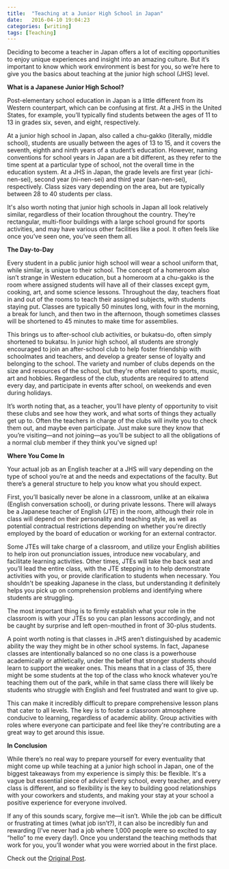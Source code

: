 ```yaml
---
title:  "Teaching at a Junior High School in Japan"
date:   2016-04-10 19:04:23
categories: [writing]
tags: [Teaching]
---
```


Deciding to become a teacher in Japan offers a lot of exciting opportunities to enjoy unique experiences and insight into an amazing culture. But it’s important to know which work environment is best for you, so we’re here to give you the basics about teaching at the junior high school (JHS) level.

<strong>What is a Japanese Junior High School?</strong>

Post-elementary school education in Japan is a little different from its Western counterpart, which can be confusing at first. At a JHS in the United States, for example, you’ll typically find students between the ages of 11 to 13 in grades six, seven, and eight, respectively.

At a junior high school in Japan, also called a chu-gakko (literally, middle school), students are usually between the ages of 13 to 15, and it covers the seventh, eighth and ninth years of a student’s education. However, naming conventions for school years in Japan are a bit different, as they refer to the time spent at a particular type of school, not the overall time in the education system. At a JHS in Japan, the grade levels are first year (ichi-nen-sei), second year (ni-nen-sei) and third year (san-nen-sei), respectively. Class sizes vary depending on the area, but are typically between 28 to 40 students per class.

It's also worth noting that junior high schools in Japan all look relatively similar, regardless of their location throughout the country. They’re rectangular, multi-floor buildings with a large school ground for sports activities, and may have various other facilities like a pool. It often feels like once you’ve seen one, you’ve seen them all.

<strong>The Day-to-Day</strong>

Every student in a public junior high school will wear a school uniform that, while similar, is unique to their school. The concept of a homeroom also isn’t strange in Western education, but a homeroom at a chu-gakko is the room where assigned students will have all of their classes except gym, cooking, art, and some science lessons. Throughout the day, teachers float in and out of the rooms to teach their assigned subjects, with students staying put. Classes are typically 50 minutes long, with four in the morning, a break for lunch, and then two in the afternoon, though sometimes classes will be shortened to 45 minutes to make time for assemblies.

This brings us to after-school club activities, or bukatsu-do, often simply shortened to bukatsu. In junior high school, all students are strongly encouraged to join an after-school club to help foster friendship with schoolmates and teachers, and develop a greater sense of loyalty and belonging to the school. The variety and number of clubs depends on the size and resources of the school, but they're often related to sports, music, art and hobbies. Regardless of the club, students are required to attend every day, and participate in events after school, on weekends and even during holidays.

It’s worth noting that, as a teacher, you’ll have plenty of opportunity to visit these clubs and see how they work, and what sorts of things they actually get up to. Often the teachers in charge of the clubs will invite you to check them out, and maybe even participate. Just make sure they know that you’re visiting—and not joining—as you’ll be subject to all the obligations of a normal club member if they think you've signed up!

<strong>Where You Come In</strong>

Your actual job as an English teacher at a JHS will vary depending on the type of school you’re at and the needs and expectations of the faculty. But there’s a general structure to help you know what you should expect.

First, you’ll basically never be alone in a classroom, unlike at an eikaiwa (English conversation school), or during private lessons. There will always be a Japanese teacher of English (JTE) in the room, although their role in class will depend on their personality and teaching style, as well as potential contractual restrictions depending on whether you're directly employed by the board of education or working for an external contractor.

Some JTEs will take charge of a classroom, and utilize your English abilities to help iron out pronunciation issues, introduce new vocabulary, and facilitate learning activities. Other times, JTEs will take the back seat and you’ll lead the entire class, with the JTE stepping in to help demonstrate activities with you, or provide clarification to students when necessary. You shouldn't be speaking Japanese in the class, but understanding it definitely helps you pick up on comprehension problems and identifying where students are struggling.

The most important thing is to firmly establish what your role in the classroom is with your JTEs so you can plan lessons accordingly, and not be caught by surprise and left open-mouthed in front of 30-plus students.

A point worth noting is that classes in JHS aren’t distinguished by academic ability the way they might be in other school systems. In fact, Japanese classes are intentionally balanced so no one class is a powerhouse academically or athletically, under the belief that stronger students should learn to support the weaker ones. This means that in a class of 35, there might be some students at the top of the class who knock whatever you’re teaching them out of the park, while in that same class there will likely be students who struggle with English and feel frustrated and want to give up.

This can make it incredibly difficult to prepare comprehensive lesson plans that cater to all levels. The key is to foster a classroom atmosphere conducive to learning, regardless of academic ability. Group activities with roles where everyone can participate and feel like they're contributing are a great way to get around this issue.

<strong>In Conclusion</strong>

While there’s no real way to prepare yourself for every eventuality that might come up while teaching at a junior high school in Japan, one of the biggest takeaways from my experience is simply this: be flexible. It's a vague but essential piece of advice! Every school, every teacher, and every class is different, and so flexibility is the key to building good relationships with your coworkers and students, and making your stay at your school a positive experience for everyone involved.

If any of this sounds scary, forgive me—it isn’t. While the job can be difficult or frustrating at times (what job isn’t?), it can also be incredibly fun and rewarding (I’ve never had a job where 1,000 people were so excited to say “hello” to me every day!). Once you understand the teaching methods that work for you, you’ll wonder what you were worried about in the first place.

Check out the [Original Post][Post].

[Post]: http://allabout-japan.com/en/article/2552/
